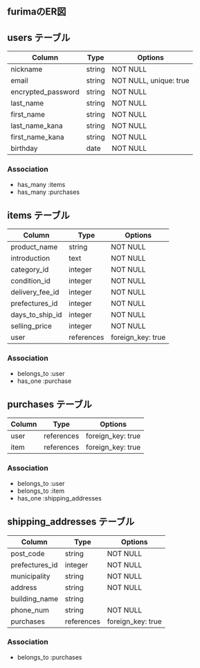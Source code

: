 ## furimaのER図

## users テーブル

| Column             | Type   | Options                |
| ----------------   | ------ | ---------------------  |
| nickname           | string | NOT NULL               |
| email              | string | NOT NULL, unique: true | <!-- unique: true 一意性のみで同じ値は保存できない -->
| encrypted_password | string | NOT NULL               | <!-- Deviseのデフォルトのパスワード -->
| last_name          | string | NOT NULL               |
| first_name         | string | NOT NULL               |
| last_name_kana     | string | NOT NULL               |
| first_name_kana    | string | NOT NULL               |
| birthday           | date   | NOT NULL               | <!-- date型は、年、月、日をまとめて取得可能 -->


### Association
- has_many :items
- has_many :purchases
<!-- ユーザーと住所は関連付けない -->


## items テーブル

| Column            | Type       | Options            |
| ----------------  | ---------- | -----------------  |
| product_name      | string     | NOT NULL           |
| introduction      | text       | NOT NULL           |
| category_id       | integer    | NOT NULL           | <!-- active_hashで実装のするため、単数形＋「_id」とする -->
| condition_id      | integer    | NOT NULL           |
| delivery_fee_id   | integer    | NOT NULL           |
| prefectures_id    | integer    | NOT NULL           |
| days_to_ship_id   | integer    | NOT NULL           |
| selling_price     | integer    | NOT NULL           |
| user              | references | foreign_key: true  |

### Association
- belongs_to :user
- has_one :purchase
<!-- アイテムと住所は関連付けない -->


## purchases テーブル

| Column       | Type       | Options            |
| -----------  | ---------- | -----------------  |
| user         | references | foreign_key: true  |
| item         | references | foreign_key: true  |

### Association
- belongs_to :user
- belongs_to :item
- has_one :shipping_addresses
<!-- 住所をは購入する都度入力するため、ユーザーとアイテムとは紐付けない -->

## shipping_addresses テーブル

| Column          | Type       | Options            |
| --------------  | ---------- | -----------------  |
| post_code       | string     | NOT NULL           |
| prefectures_id  | integer    | NOT NULL           |
| municipality    | string     | NOT NULL           |
| address         | string     | NOT NULL           |
| building_name   | string     |                    |
| phone_num       | string     | NOT NULL           |
| purchases       | references | foreign_key: true  |

### Association
- belongs_to :purchases